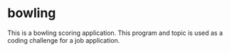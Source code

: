 bowling
=======

This is a bowling scoring application. This program and topic is used as a coding challenge for a job application.
